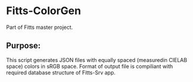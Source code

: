 # Fitts-ColorGen
Part of Fitts master project.

## Purpose:
This script generates JSON files with equally spaced (measuredin CIELAB space) colors in sRGB space. Format of output file is compiliant with required database structure of Fitts-Srv app.
